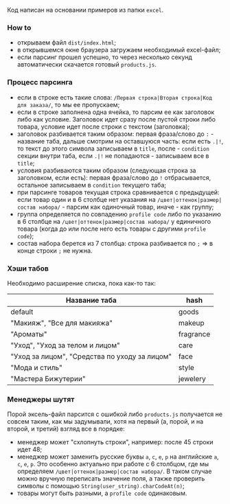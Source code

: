 Код написан на основании примеров из папки ```excel```.

### How to
* открываем файл ```dist/index.html```;
* в открывшемся окне браузера загружаем необходимый excel-файл;
* если парсинг прошел успешно, то через несколько секунд автоматически скачается готовый ```products.js```.

### Процесс парсинга
* если в строке есть такие слова: ```/Первая строка|Вторая строка|Код для заказа/```, то мы ее пропускаем;
* если в строке заполнена одна ячейка, то парсим ее как заголовок либо как условие. Заголовок идет сразу после пустой строки либо товара, условие идет после строки с текстом (заголовка);
* заголовок разбивается таким образом: первая фраза/слово до ```:``` - название таба, дальше смотрим на оставшуюся часть: если есть ```.|!```, то текст до этого символа записываем в ```title```, после - ```condition``` секции внутри таба, если ```.|!``` не попадаются - записываем все в ```title```;
* условия разбиваются таким образом (следующая строка за заголовком, если есть):  первая фраза/слово до ```!``` отбрасывается, остальное записываем в ```condition``` текущего таба;
* при парсинге товаров текущая строка сравнивается с предыдущей: если товар один и в 6 столбце нет указания на ```/цвет|оттенок|размер|состав набора/``` - парсим как одиночный товар, иначе - как группу;
* группа определяется по совпадению ```profile code``` либо по указанию в 6 столбце на ```/цвет|оттенок|размер|состав набора/``` у единичного товара (когда до или после него есть товары с другими ```profile code```);
* состав набора берется из 7 столбца: строка разбивается по ```;``` => в конце строки ```;``` не нужна.

### Хэши табов
Необходимо расширение списка, пока как-то так:

Название таба | hash
------------- | ----
default | goods
"Макияж", "Все для макияжа" | makeup
"Ароматы" | fragrance
"Уход", "Уход за телом и лицом" | care
"Уход за лицом", "Средства по уходу за лицом" | face
"Мода и стиль" | style
"Мастера Бижутерии" | jewelery

### Менеджеры шутят
Порой эксель-файл парсится с ошибкой либо ```products.js``` получается не совсем таким, как мы задумывали, хотя на первый (а, порой, и на второй, и третий) взгляд все в порядке:
* менеджер может "схлопнуть строки", например: после 45 строки идет 48;
* менеджер может заменить русские буквы ```а```, ```с```, ```е```, ```р``` на английские ```a```, ```c```, ```e```, ```p```. Это особенно актуально при работе с 6 столбцом, где мы определяем ```/цвет|оттенок|размер|состав набора/```. В таком случае можно вручную переписать значение поля, а также проверить символы с помощью ```String(user_string).charCodeAt(n)```;
* товары могут быть разными, а ```profile code``` одинаковым.
